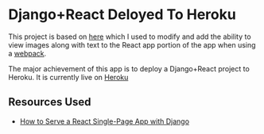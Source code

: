 # Django+React Deloyed To Heroku
This project is based on [here](https://github.com/zachtylr21/django-react-starter) which I used to modify and add the ability to view images along with text to the React app portion of the app when using a [webpack](https://webpack.js.org/).

The major achievement of this app is to deploy a Django+React project to Heroku. It is currently live on [Heroku](https://cm-react-test6.herokuapp.com/)

## Resources Used
* [How to Serve a React Single-Page App with Django](https://dev.to/zachtylr21/how-to-serve-a-react-single-page-app-with-django-1a1l)